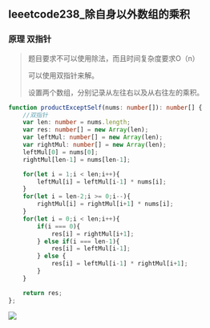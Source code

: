 ## leeetcode238_除自身以外数组的乘积

### 原理 双指针

> 题目要求不可以使用除法，而且时间复杂度要求O（n）
>
> 可以使用双指针来解。
>
> 设置两个数组，分别记录从左往右以及从右往左的乘积。

```typescript
function productExceptSelf(nums: number[]): number[] {
    //双指针
    var len: number = nums.length;
    var res: number[] = new Array(len);
    var leftMul: number[] = new Array(len);
    var rightMul: number[] = new Array(len);
    leftMul[0] = nums[0];
    rightMul[len-1] = nums[len-1];

    for(let i = 1;i < len;i++){
        leftMul[i] = leftMul[i-1] * nums[i];
    }
    for(let i = len-2;i >= 0;i--){
        rightMul[i] = rightMul[i+1] * nums[i];
    }
    for(let i = 0;i < len;i++){
        if(i === 0){
            res[i] = rightMul[i+1];
        } else if(i === len-1){
            res[i] = leftMul[i-1];
        } else {
            res[i] = leftMul[i-1] * rightMul[i+1];
        }
    }

    return res;
};
```



![](https://i.loli.net/2021/05/24/ksFfVyIU1venSLx.png)
